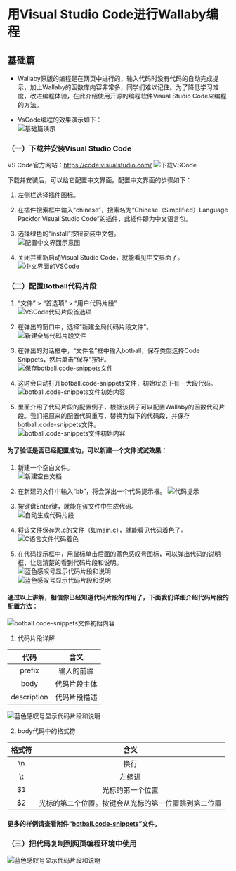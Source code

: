 # 用Visual Studio Code进行Wallaby编程    
## 基础篇  
* Wallaby原版的编程是在网页中进行的，输入代码时没有代码的自动完成提示，加上Wallaby的函数库内容非常多，同学们难以记住。为了降低学习难度，改进编程体验，在此介绍使用开源的编程软件Visual Studio Code来编程的方法。  

* VsCode编程的效果演示如下：   
![基础篇演示](/show/01.gif)  


### （一）下载并安装Visual Studio Code  
VS Code官方网站：https://code.visualstudio.com/
![下载VSCode](/img/01.png)

下载并安装后，可以给它配置中文界面。配置中文界面的步骤如下：  
1. 左侧栏选择插件图标。
2. 在插件搜索框中输入“chinese”，搜索名为“Chinese（Simplified）Language Packfor Visual Studio Code”的插件，此插件即为中文语言包。
3. 选择绿色的“install”按钮安装中文包。  
![配置中文界面示意图](/img/02.png)  

4. 关闭并重新启动Visual Studio Code，就能看见中文界面了。  
![中文界面的VSCode](/img/03.png) 


### （二）配置Botball代码片段
1. “文件” > “首选项” > “用户代码片段”  
![VSCode代码片段首选项](/img/04.png)   

2. 在弹出的窗口中，选择“新建全局代码片段文件”。  
![新建全局代码片段文件](/img/05.png)   

3. 在弹出的对话框中，“文件名”框中输入botball，保存类型选择Code Snippets，然后单击“保存”按钮。  
![保存botball.code-snippets文件](/img/06.png)  

4. 这时会自动打开botball.code-snippets文件，初始状态下有一大段代码。  
![botball.code-snippets文件初始内容](/img/07.png)  

5. 里面介绍了代码片段的配置例子，根据该例子可以配置Wallaby的函数代码片段。我们把原来的配置代码重写，替换为如下的代码段，并保存botball.code-snippets文件。  
![botball.code-snippets文件初始内容](/img/08.png)  

#### 为了验证是否已经配置成功，可以新建一个文件试试效果：  
1. 新建一个空白文件。  
![新建空白文档](/img/09.png)  

2. 在新建的文件中输入“bb”，将会弹出一个代码提示框。
![代码提示](/img/10.png)  

3. 按键盘Enter键，就能在该文件中生成代码。  
![自动生成代码片段](/img/11.png)  

4. 将该文件保存为.c的文件（如main.c），就能看见代码着色了。  
![C语言文件代码着色](/img/12.png)  

5. 在代码提示框中，用鼠标单击后面的蓝色感叹号图标，可以弹出代码的说明框，让您清楚的看到代码片段和说明。  
![蓝色感叹号显示代码片段和说明](/img/13.png)  
![蓝色感叹号显示代码片段和说明](/img/14.png) 

#### 通过以上讲解，相信你已经知道代码片段的作用了，下面我们详细介绍代码片段的配置方法：
![botball.code-snippets文件初始内容](/img/08.png)  

1. 代码片段详解  

|代码|含义|
|:---:|:---:|
|prefix|输入的前缀|
|body|代码片段主体|
|description|代码片段描述|
  
![蓝色感叹号显示代码片段和说明](/img/15.png)  

2. body代码中的格式符

|格式符|含义|
|:---:|:---:|
|\\n|换行|
|\\t|左缩进|
|$1|光标的第一个位置|
|$2|光标的第二个位置。按<Tab>键会从光标的第一位置跳到第二位置|


#### 更多的样例请查看附件“[botball.code-snippets](/src/botball.code-snippets)”文件。


### （三）把代码复制到网页编程环境中使用  

![蓝色感叹号显示代码片段和说明](/img/16.png)  
